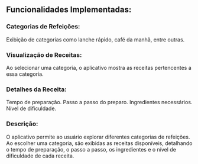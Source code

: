 ## Funcionalidades Implementadas:

### Categorias de Refeições:

Exibição de categorias como lanche rápido, café da manhã, entre outras.
### Visualização de Receitas:

Ao selecionar uma categoria, o aplicativo mostra as receitas pertencentes a essa categoria.
### Detalhes da Receita:

Tempo de preparação.
Passo a passo do preparo.
Ingredientes necessários.
Nível de dificuldade.
### Descrição:
O aplicativo permite ao usuário explorar diferentes categorias de refeições. Ao escolher uma categoria, são exibidas as receitas disponíveis, detalhando o tempo de preparação, o passo a passo, os ingredientes e o nível de dificuldade de cada receita.
